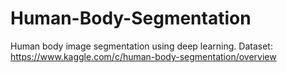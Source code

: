 # Human-Body-Segmentation
Human body image segmentation using deep learning.
Dataset: https://www.kaggle.com/c/human-body-segmentation/overview
